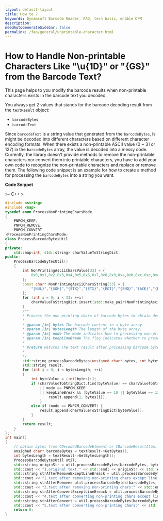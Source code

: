 ```yaml
---
layout: default-layout
title: How to ?
keywords: Dynamsoft Barcode Reader, FAQ, tech basic, enable DPM
description:
needAutoGenerateSidebar: false
permalink: /faq/general/unprintable-character.html
---
```


# How to Handle Non-printable Characters Like "\u{1D}" or "{GS}" from the Barcode Text?

This page helps to you modify the barcode results when non-printable characters exists in the barcode text you decoded.

You always get 2 values that stands for the barcode decoding result from the `textResult` object:

- `barcodeBytes`
- `barcodeText`

Since `barcodeText` is a string value that generated from the `barcodeBytes`, is might be decoded into different characters based on different character encoding formats. When there exists a non-printable ASCII value (0 ~ 31 or 127) in the `barcodeBytes` array, the value is decoded into a messy code. Currently, the library doesn't provide methods to remove the non-printable characters nor convert them into printable characters, you have to add your own code to recognize the non-printable characters and replace or remove them. The following code snippet is an example for how to create a method for processing the `barcodeBytes` into a string you want.

**Code Snippet**

<div class="sample-code-prefix template2"></div>
   >- C++
   >

>
```c++
#include <string>
#include <map>
typedef enum ProcessNonPrintingCharsMode
{
    PNPCM_KEEP,
    PNPCM_REMOVE,
    PNPCM_CONVERT
}ProcessNonPrintingCharsMode;
class ProcessBarcodeBytesUtil
{
private:
    std::map<int, std::string> charValueToStringDict;
public:
    ProcessBarcodeBytesUtil()
    {
        int NonPrintingAsciiCharsValue[33] = {
            0x0,0x1,0x2,0x3,0x4,0x5,0x6,0x7,0x8,0x9,0xa,0xb,0xc,0xd,0xe,0xf,0x10,0x11,0x12,0x13,0x14,0x15,0x16,0x17,0x18,0x19,0x1a,0x1b,0x1c,0x1d,0x1e,0x1f,0x7f
        };
        const char* NonPrintingAsciiCharsString[33] = {
            "{NUL}","{SOH}","{STX}","{ETX}","{EOT}","{ENQ}","{ACK}","{BEL}","{BS}","{HT}","{LF}","{VT}","{FF}","{CR}","{SO}","{SI}","{DLE}","{DC1}","{DC2}","{DC3}","{DC4}","{NAK}","{SYN}","{ETB}","{CAN}","{EM}","{SUB}","{ESC}","{FS}","{GS}","{RS}","{US}","{DEL}"
        };
        for (int i = 0; i < 33; ++i)
            charValueToStringDict.insert(std::make_pair(NonPrintingAsciiCharsValue[i], NonPrintingAsciiCharsString[i]));
        }
        /**
        * Process the non-printing chars of barcode bytes to obtain desired text.
        *
        * @param [in] bytes The barcode content in a byte array.
        * @param [in] bytesLength The length of the byte array.
        * @param [in] mode The mode indicates how to processing non-printing chars.
        * @param [in] keepLineBreak The flag indicates whether to preserve the original line breaks in the resulting text. It is only valid when mode is PNPCM_REMOVE or PNPCM_CONVERT.
        *
        * @return Returns The text result after processing barcode bytes.
        *
        */
        std::string processBarcodeBytes(unsigned char* bytes, int bytesLength, ProcessNonPrintingCharsMode mode, bool keepLineBreak = true) {
        std::string result;
        for (int i = 0; i < bytesLength; ++i)
        {
            int byteValue = (int)bytes[i];
            if (charValueToStringDict.find(byteValue) == charValueToStringDict.end()
                || mode == PNPCM_KEEP
                || keepLineBreak && (byteValue == 10 || byteValue == 13)) {
                    result.append(1, bytes[i]);
                }
            else if (mode == PNPCM_CONVERT) {
                result.append(charValueToStringDict[byteValue]);
            }
        }
        return result;
    }
};
int main()
{
    // obtain bytes from CDecodedBarcodeElement or CBarcodeResultItem.
    unsighed char* barcodeBytes = textResult->GetBytes();
    int bytesLength = textResult->GetBytesLength();
    ProcessBarcodeBytesUtil util;
    std::string originStr = util.processBarcodeBytes(barcodeBytes, bytesLength, PNPCM_KEEP);
    std::cout << "1.original text:" << std::endl << originStr << std::endl << std::endl;
    std::string strAfterRemoveExceptLineBreack = util.processBarcodeBytes(barcodeBytes, bytesLength, PNPCM_REMOVE);
    std::cout << "2.text after removing non-printing chars except line break:" << std::endl << strAfterRemoveExceptLineBreack << std::endl << std::endl;
    std::string strAfterRemove= util.processBarcodeBytes(barcodeBytes, bytesLength, PNPCM_REMOVE, false);
    std::cout << "3.text after removing non-printing chars:" << std::endl << strAfterRemove << std::endl << std::endl;
    std::string strAfterConvertExceptLineBreack = util.processBarcodeBytes(barcodeBytes, bytesLength, PNPCM_CONVERT);
    std::cout << "4.text after converting non-printing chars except line break:" << std::endl << strAfterConvertExceptLineBreack << std::endl << std::endl;
    std::string strAfterConvert = util.processBarcodeBytes(barcodeBytes, bytesLength, PNPCM_CONVERT, false);
    std::cout << "5.text after converting non-printing chars:" << std::endl << strAfterConvert << std::endl << std::endl;
    return 0;
}
```
